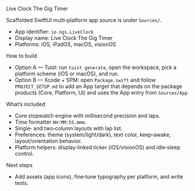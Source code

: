 Live Clock The Gig Timer

Scaffolded SwiftUI multi‑platform app source is under `Sources/`.

- App identifier: `io.ngs.LiveClock`
- Display name: Live Clock The Gig Timer
- Platforms: iOS, iPadOS, macOS, visionOS

How to build
- Option A — Tuist: run `tuist generate`, open the workspace, pick a platform scheme (iOS or macOS), and run.
- Option B — Xcode + SPM: open `Package.swift` and follow `PROJECT_SETUP.md` to add an App target that depends on the package products (Core, Platform, UI) and uses the App entry from `Sources/App`.

What’s included
- Core stopwatch engine with millisecond precision and laps.
- Time formatter `HH:MM:SS.mmm`.
- Single‑ and two‑column layouts with lap list.
- Preferences: theme (system/light/dark), text color, keep‑awake, layout/orientation behavior.
- Platform helpers: display‑linked ticker (iOS/visionOS) and idle‑sleep control.

Next steps
- Add assets (app icons), fine‑tune typography per platform, and write tests.
